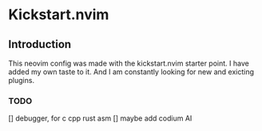 # Kickstart.nvim

## Introduction

This neovim config was made with the kickstart.nvim starter point.
I have added my own taste to it. And I am constantly looking for new and exicting plugins.

### TODO
[] debugger, for c cpp rust asm
[] maybe add codium AI
